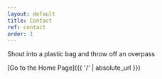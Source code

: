 ```yaml
---
layout: default
title: Contact
ref: contact
order: 1
---
```


Shout into a plastic bag and throw off an overpass


[Go to the Home Page]({{ '/' | absolute_url }})
